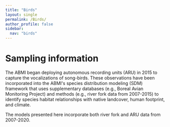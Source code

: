```yaml
---
title: "Birds"
layout: single
permalink: /Birds/
author_profile: false
sidebar:
  nav: "birds"
---
```


<h1>Sampling information</h1>

The ABMI began deploying autonomous recording units (ARU) in 2015 to capture the vocalizations of song-birds. These observations have been incorporated into the ABMI's species distribution modeling (SDM) framework that uses supplementary databases (e.g., Boreal Avian Monitoring Project) and methods (e.g., river fork data from 2007-2015) to identify species habitat relationships with native landcover, human footprint, and climate.

The models presented here incorporate both river fork and ARU data from 2007-2020.

